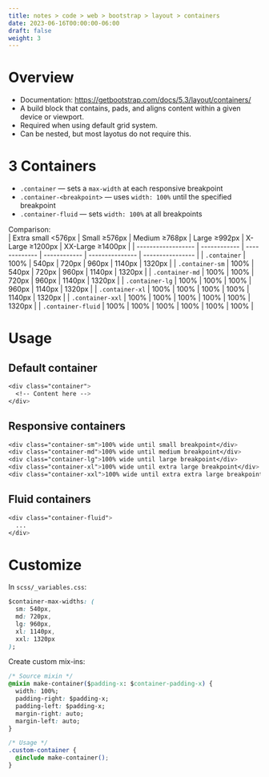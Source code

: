 ```yaml
---
title: notes > code > web > bootstrap > layout > containers
date: 2023-06-16T00:00:00-06:00
draft: false
weight: 3
---
```


# Overview
- Documentation: https://getbootstrap.com/docs/5.3/layout/containers/
- A build block that contains, pads, and aligns content within a given device or viewport.
- <o>Required when using default grid system</o>.
- Can be nested, but most layotus do not require this.

# 3 Containers
- `.container` — sets a `max-width` at each responsive breakpoint
- `.container-<breakpoint>` — uses `width: 100%` until the specified breakpoint
- `.container-fluid` — sets `width: 100%` at all breakpoints

Comparison:  
| Extra small <576px | Small ≥576px | Medium ≥768px | Large ≥992px | X-Large ≥1200px | XX-Large ≥1400px |
| ------------------ | ------------ | ------------- | ------------ | --------------- | ---------------- |
| `.container`       | 100%         | 540px         | 720px        | 960px           | 1140px           | 1320px |
| `.container-sm`    | 100%         | 540px         | 720px        | 960px           | 1140px           | 1320px |
| `.container-md`    | 100%         | 100%          | 720px        | 960px           | 1140px           | 1320px |
| `.container-lg`    | 100%         | 100%          | 100%         | 960px           | 1140px           | 1320px |
| `.container-xl`    | 100%         | 100%          | 100%         | 100%            | 1140px           | 1320px |
| `.container-xxl`   | 100%         | 100%          | 100%         | 100%            | 100%             | 1320px |
| `.container-fluid` | 100%         | 100%          | 100%         | 100%            | 100%             | 100%   |

# Usage
## Default container
```css
<div class="container">
  <!-- Content here -->
</div>
```

## Responsive containers
```css
<div class="container-sm">100% wide until small breakpoint</div>
<div class="container-md">100% wide until medium breakpoint</div>
<div class="container-lg">100% wide until large breakpoint</div>
<div class="container-xl">100% wide until extra large breakpoint</div>
<div class="container-xxl">100% wide until extra extra large breakpoint</div>
```

## Fluid containers
```css
<div class="container-fluid">
  ...
</div>
```

# Customize
In `scss/_variables.css`:
```css
$container-max-widths: (
  sm: 540px,
  md: 720px,
  lg: 960px,
  xl: 1140px,
  xxl: 1320px
);
```

Create custom mix-ins:
```css
/* Source mixin */
@mixin make-container($padding-x: $container-padding-x) {
  width: 100%;
  padding-right: $padding-x;
  padding-left: $padding-x;
  margin-right: auto;
  margin-left: auto;
}

/* Usage */
.custom-container {
  @include make-container();
}
```
